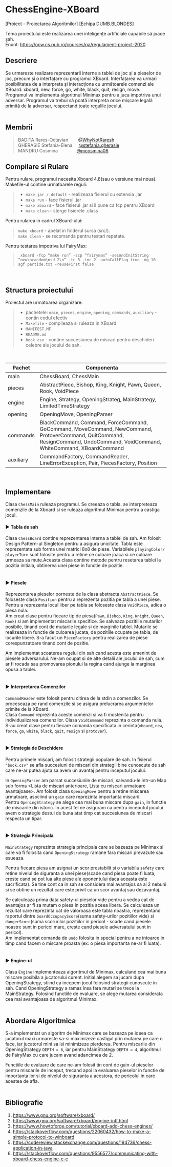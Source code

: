 # ChessEngine-XBoard
[Proiect - Proiectarea Algoritmilor]
[Echipa DUMB.BLONDES]


Tema proiectului este realizarea unei inteligențe artificiale capabile să joace șah. <br>
Enunt: https://ocw.cs.pub.ro/courses/pa/regulament-proiect-2020

## Descriere
Se urmareste realizare reprezentarii interne a tablei de joc și a pieselor
de joc, precum și o interfațare cu programul XBoard. Interfațarea va urmari posibilitatea de a interpreta și interacționa cu următoarele 
comenzi ale XBoard: xboard, new, force, go, white, black, quit, resign, move. <br>
Programul va implementa algoritmul Minimax pentru a juca impotriva unui adversar. Programul va trebui să poată interpreta orice mișcare legală primită de la adversar, respectand toate regulile jocului.
<br>
<br>

## Membrii
> BADITA Rares-Octavian 	&nbsp;&nbsp; &nbsp; &nbsp;			[@WhyNotRaresh](https://github.com/WhyNotRaresh) <br>
> GHERASIE Stefania-Elena 	&nbsp; &nbsp; 					        [@stefania.gherasie](https://github.com/stefaniagherasie) <br>
> MANDRU Cosmina  	&nbsp; &nbsp; &nbsp; &nbsp; &nbsp; &nbsp; &nbsp;	[@mcosmina06](https://github.com/mcosmina06) <br>

## Compilare si Rulare
Pentru rulare, programul necesita Xboard 4.8(sau o versiune mai noua). 
Makefile-ul contine urmatoarele reguli:
> * ```make jar / default``` - realizeaza fisierul cu extensia .jar
> * ```make run``` - face fisierul .jar
> * ```make xboard``` - face fisierul .jar si il pune ca fcp pentru XBoard
> * ```make clean``` - sterge fisierele .class

Pentru rularea in cadrul XBoard-ului:
> ```make xboard```  - apelat in folderul sursa (src/). <br>
> ```make clean```  - se recomanda pentru testari repetate.
 
Pentru testarea impotriva lui FairyMax:
> ``` xboard -fcp “make run” -scp “fairymax” -secondInitString “new\nrandom\nsd 2\n” -tc 5 -inc 2 -autoCallFlag true -mg 10 -sgf partide.txt -reuseFirst false```
<br>

## Structura proiectului
Proiectul are urmatoarea organizare:
> * pachetele: ```main```, ```pieces```, ```engine```, ```opening```, ```commands```, ```auxiliary``` - contin codul efectiv
> * ```Makefile``` - compileaza si ruleaza in XBoard
> * ```MANIFEST.MF```
> * ```README.md```
> * ```book.csv``` - contine succesiunea de miscari pentru deschideri celebre ale jocului de sah.
<br>

| Pachet      | Componenta  |
| ----------- | ----------- |
| main        | ChessBoard, ChessMain|
| pieces      | AbstractPiece, Bishop, King, Knight, Pawn, Queen, Rook, VoidPiece|
| engine      | Engine, Strategy, OpeningStrateg, MainStrategy, LimitedTimeStrategy|
| opening     | OpeningMove, OpeningParser|
| commands    | BlackCommand, Command, ForceCommand, GoCommand, MoveCommand, NewCommand, ProtoverCommand, QuitCommand, ResignCommand, UndoCommand, VoidCommand, WhiteCommand, XBoardCommand|
| auxiliary   | CommandFactory, CommandReader, LineErrorException, Pair, PiecesFactory, Position|
<br>

## Implementare
Clasa ```ChessMain``` ruleaza programul. Se creeaza o tabla, se interpreteaza comenzile de la Xboard si se ruleaza algoritmul Minimax pentru a castiga jocul.


#### ► Tabla de sah
Clasa ```ChessBoard``` contine reprezentarea interna a tablei de sah. Am folosit Design Pattern-ul Singleton pentru a asigura unicitate. Tabla este
reprezentata sub forma unei matrici 8x8 de piese. Variabilele ```playingColor/ 
playerTurn``` sunt folosite pentru a retine ce culoare joaca si ce culoare urmeaza
sa mute.Aceasta clasa contine metode pentru resetarea tablei la pozitia initiala,
obtinerea unei piese in functie de pozitie.
<br>
<br>

#### ► Piesele
Reprezentarea pieselor porneste de la clasa abstracta ```AbstractPiece```. Se foloseste clasa ```Position``` pentru a reprezenta pozitia pe tabla a unei piese.
Pentru a reprezenta locul liber pe tabla se foloseste clasa ```VoidPiece```, adica o piesa nula. <br>
Am creat clase pentru fiecare tip de piesa(```Pawn```, ```Bishop```, ```King```, ```Knight```, ```Queen```,
```Rook```) si am implementat miscarile specifice. Se salveaza pozitiile mutarilor posibile, tinand cont de 
mutarile legale si de marginile tablei. Mutarile se realizeaza in functie de culoarea jucata, de pozitiile ocupate pe tabla, de locurile
libere. S-a facut un ```PieceFactory``` pentru realizarea de piese corespunzatoare tinand cont de pozitie.

Am implementat scoaterea regelui din sah cand acesta este amenint de piesele 
adversarului. Ne-am ocupat si de alte detalii ale jocului de sah, cum ar fi 
rocada sau promovarea pionului la regina cand ajunge la marginea opusa a tablei.
<br>
<br>

#### ► Interpretarea Comenzilor
 ```CommandReader``` este folosit pentru citirea de la stdin a comenzilor. Se
proceseaza pe rand comenzile si se asigura prelucrarea argumentelor primite de
la XBoard. <br>
Clasa ```Command``` reprezinta aceste comenzi si va fi mostenita pentru individualizarea comenzilor. Clasa 
```VoidCommand``` reprezinta o comanda nula. S-au creat clase pentru fiecare comanda specificata in cerinta(```xboard```, ```new```, 
```force```, ```go```, ```white```, ```black```, ```quit```, ```resign``` si ```protover```).
<br>
<br>

#### ► Strategia de Deschidere 
Pentru primele miscari, am folosit strategii populare de sah.
In fisierul ```"book.csv"``` se afla succesiuni de miscari din strategii bine cunoscute
de sah care ne-ar putea ajuta sa avem un avantaj pentru inceputul jocului.

In ```OpeningParser``` am parsat succesiunile de miscari, salvandu-le intr-un Map
sub forma <Lista de miscari anterioare, Lista cu miscari urmatoare avantajoase>.
Am folosit clasa ```OpeningMove``` pentru a retine miscarea urmatoare, asociind un ```gain``` care reprezinta importanta
miscarii. <br>
Pentru ```OpeningStrategy``` se alege cea mai buna miscare dupa ```gain```, in functie de miscarile din istoric.
In acest fel ne asiguram ca pentru inceputul jocului avem o strategie destul de
buna atat timp cat succesiunea de miscari respecta un tipar.
<br>
<br>

#### ► Strategia Principala
```MainStrategy``` reprezinta strategia principala care se bazeaza pe Minimax si care 
va fi folosita cand ```OpeningStrategy``` ramane fara miscari prevazute sau esueaza.

Pentru fiecare piesa am asignat un scor prestabilit si o variabila ```safety``` care 
retine nivelul de siguranta a unei piese(scade cand piesa poate fi luata, creste
cand se pot lua alte piese ale oponentului daca aceasta este sacrificata). Se tine cont ca in sah se considera
mai avantajos sa ai 2 nebuni si se obtine un rezultat care este privit
ca un scor avantaj sau dezavantaj. 

Se calculeaza prima data safety-ul pieselor vide pentru a vedea
cat de avantajos ar fi sa mutam o piesa in pozitia aceea libera. Se calculeaza un
rezultat care reprezinta cat de valoroasa este tabla noastra, reprezentand
raportul dintre ```boardOccupacyScore```(suma safety-urilor pozitiilor vide) si 
```dangerScore```(suma scorurilor pozitiilor in pericol - scade cand piesele noastre sunt
in pericol mare, creste cand piesele adversatului sunt in pericol). <br>
Am implementat comanda de ```undo``` folosita in special pentru a ne intoarce in timp
cand facem o miscare proasta (ex: o piesa importanta ne-ar fi luata). 
<br>
<br>

#### ► Engine-ul
Clasa ```Engine``` implementeaza algoritmul de Minimax, calculand cea mai buna miscare 
posibila a jucatorului curent. Initial alegem sa jucam dupa OpeningStrategy, stiind
ca incepem jocul folosind strategii cunoscute in sah. Cand OpeningStrategy a ramas 
insa fara mutari se trece la MainStrategy. Folosind functiile de evaluare, se alege 
mutarea considerata cea mai avantajoasa de algoritmul Minimax.
<br>
<br>

## Abordare Algoritmica
S-a implementat un algoritm de Minimax care se bazeaza pe ideea
ca jucatorul maxi urmareste sa-si maximizeze castigul prin mutarea pe care o face,
iar jucatorul mini sa isi minimizeze pierderea. Pentru miscarile din OpeningStrategy
```DEPTH = 6```, iar pentru MainStrategy ```DEPTH = 4```, algoritmul de FairyMax cu care jucam
avand adancimea de 2. 

Functiile de evaluare de care ne-am folosit tin cont de gain-ul pieselor pentru 
miscarile de inceput, trecand apoi la evaluarea pieselor in functie de importanta lor 
si de nivelul de siguranta a acestora, de pericolul in care acestea de afla.
<br>
<br>

## Bibliografie
1. https://www.gnu.org/software/xboard/
2. https://www.gnu.org/software/xboard/engine-intf.html
3. https://www.howtoforge.com/tutorial/xboard-add-chess-engines/
4. https://stackoverflow.com/questions/22060432/how-to-make-a-simple-protocol-to-winboard
5. https://codereview.stackexchange.com/questions/194736/chess-application-in-java
6. https://stackoverflow.com/questions/9556577/communicating-with-xboard-chess-engine-c-c

